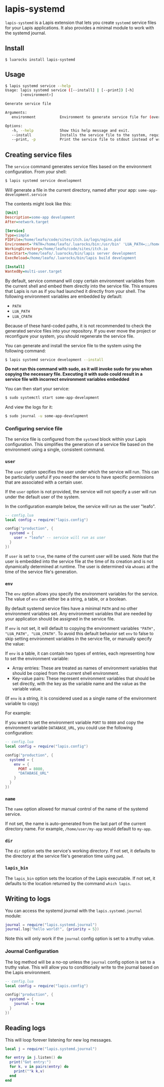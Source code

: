 # lapis-systemd

`lapis-systemd` is a Lapis extension that lets you create `systemd` service
files for your Lapis applications. It also provides a minimal module to work
with the systemd journal.

## Install

```
$ luarocks install lapis-systemd
```

## Usage


```bash
$ lapis systemd service --help
Usage: lapis systemd service ([--install] | [--print]) [-h]
       [<environment>]

Generate service file

Arguments:
   environment           Environment to generate service file for (overrides --environment)

Options:
   -h, --help            Show this help message and exit.
   --install             Installs the service file to the system, requires sudo permission
   --print, -p           Print the service file to stdout instead of writing it
```

## Creating service files

The `service` command generates service files based on the environment
configuration. From your shell:

```bash
$ lapis systemd service development
```

Will generate a file in the current directory, named after your app:
`some-app-development.service`

The contents might look like this:

```ini
[Unit]
Description=some-app development
After=network.target

[Service]
Type=simple
PIDFile=/home/leafo/code/sites/itch.io/logs/nginx.pid
Environment='PATH=/home/leafo/.luarocks/bin:/usr/bin' 'LUA_PATH=;;/home/leafo/.luarocks/share/lua/5.1/?.lua;/home/leafo/.luarocks/share/lua/5.1/?/init.lua' 'LUA_CPATH=;;/home/leafo/.luarocks/lib/lua/5.1/?.so'
WorkingDirectory=/home/leafo/code/sites/itch.io
ExecStart=/home/leafo/.luarocks/bin/lapis server development
ExecReload=/home/leafo/.luarocks/bin/lapis build development

[Install]
WantedBy=multi-user.target
```

By default, service command will copy certain environment variables from the
current shell and embed them directly into the service file. This ensures that
Lapis is run as if you had launched it directly from your shell. The following
environment variables are embedded by default:

- `PATH`
- `LUA_PATH`
- `LUA_CPATH`

Because of these hard-coded paths, it is not recommended to check the generated
service files into your repository. If you ever move the project or reconfigure
your system, you should regenerate the service file.

You can generate and install the service file to the system using the following
command:

```bash
$ lapis systemd service development --install
```

**Do not run this command with sudo, as it will invoke sudo for you when
copying the necessary file. Executing it with sudo could result in a service
file with incorrect environment variables embedded**

You can then start your service:

```bash
$ sudo systemctl start some-app-development
```

And view the logs for it:

```bash
$ sudo journal -u some-app-development
```

### Configuring service file

The service file is configured from the `systemd` block within your Lapis
configuration. This simplifies the generation of a service file based on the
environment using a single, consistent command.

### `user`

The `user` option specifies the user under which the service will run. This can
be particularly useful if you need the service to have specific permissions
that are associated with a certain user.

If the `user` option is not provided,  the service will not specify a user will
run under the default user of the system.

In the configuration example below, the service will run as the user "leafo".

```lua
-- config.lua
local config = require("lapis.config")

config("production", {
  systemd = {
    user = "leafo" -- service will run as user
  }
})
```

If `user` is set to `true`, the name of the current user will be used. Note
that the user is embedded into the service file at the time of its creation and
is not dynamically determined at runtime. The user is determined via `whoami`
at the time of the service file's generation.

### `env`

The `env` option allows you specify the environment variables for the service.
The value of `env` can either be a string, a table, or a boolean.

By default systemd service files have a minimal `PATH` and no other environment
variables set. Any environment variables that are needed by your application
should be assigned in the service file.

If `env` is not set, it will default to copying the environment variables
`"PATH", "LUA_PATH", "LUA_CPATH"`. To avoid this default behavior set `env` to
false to skip setting environment variables in the service file, or manually
specify the value:

If `env` is a table, it can contain two types of entries, each representing how
to set the environment variable:

- Array entries: These are treated as names of environment variables that
  should be copied from the current shell environment.
- Key-value pairs: These represent environment variables that should be set
  directly, with the key as the variable name and the value as the variable
  value.

(If `env` is a string, it is considered used as a single name of the environment variable to copy)

For example:

If you want to set the environment variable `PORT` to `8080` and copy the
environment variable `DATABASE_URL`, you could use the following configuration:

```lua
-- config.lua
local config = require("lapis.config")

config("production", {
  systemd = {
    env = {
      PORT = 8080,
      "DATABASE_URL"
    }
  }
})
```
### `name`

The `name` option allowed for manual control of the name of the systemd
service.

If not set, the name is auto-generated from the last part of the current
directory name. For example, `/home/user/my-app` would default to `my-app`.

### `dir`

The `dir` option sets the service's working directory. If not set, it defaults
to the directory at the service file's generation time using `pwd`.

### `lapis_bin`

The `lapis_bin` option sets the location of the Lapis executable. If not set,
it defaults to the location returned by the command `which lapis`.

## Writing to logs

You can access the systemd journal with the `lapis.systemd.journal` module:

```lua
journal = require("lapis.systemd.journal")
journal.log("hello world!", {priority = 5})
```

Note this will only work if the `journal` config option is set to a truthy value.

### Journal Configuration

The log method will be a no-op unless the `journal` config option is set to a
truthy value. This will allow you to conditionally write to the journal based
on the Lapis environment.

```lua
-- config.lua
local config = require("lapis.config")

config("production", {
  systemd = {
    journal = true
  }
})
```

## Reading logs

This will loop forever listening for new log messages.

```lua
local j = require("lapis.systemd.journal")

for entry in j.listen() do
  print("Got entry:")
  for k, v in pairs(entry) do
    print(""k k,v)
  end
end
```

